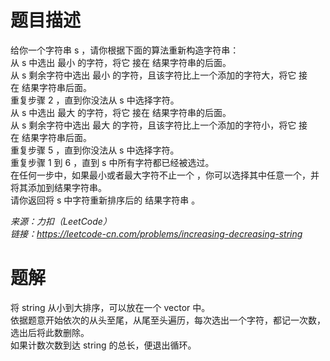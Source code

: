 # 题目描述
给你一个字符串 s ，请你根据下面的算法重新构造字符串：  
从 s 中选出 最小 的字符，将它 接在 结果字符串的后面。  
从 s 剩余字符中选出 最小 的字符，且该字符比上一个添加的字符大，将它 接在 结果字符串后面。  
重复步骤 2 ，直到你没法从 s 中选择字符。  
从 s 中选出 最大 的字符，将它 接在 结果字符串的后面。  
从 s 剩余字符中选出 最大 的字符，且该字符比上一个添加的字符小，将它 接在 结果字符串后面。  
重复步骤 5 ，直到你没法从 s 中选择字符。  
重复步骤 1 到 6 ，直到 s 中所有字符都已经被选过。  
在任何一步中，如果最小或者最大字符不止一个 ，你可以选择其中任意一个，并将其添加到结果字符串。  
请你返回将 s 中字符重新排序后的 结果字符串 。  

*来源：力扣（LeetCode）*  
*链接：https://leetcode-cn.com/problems/increasing-decreasing-string*  

# 题解
将 string 从小到大排序，可以放在一个 vector 中。  
依据题意开始依次的从头至尾，从尾至头遍历，每次选出一个字符，都记一次数，选出后将此数删除。  
如果计数次数到达 string 的总长，便退出循环。  

